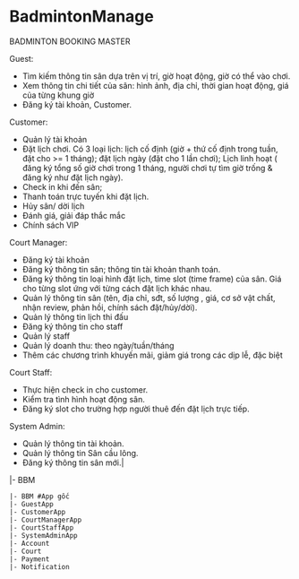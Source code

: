 ﻿# BadmintonManage
BADMINTON BOOKING MASTER

Guest:
- Tìm kiếm thông tin sân dựa trên vị trí, giờ hoạt động, giờ có thể vào chơi.
- Xem thông tin chi tiết của sân: hình ảnh, địa chỉ, thời gian hoạt động, giá của từng khung giờ 
- Đăng ký tài khoản, Customer.

Customer:
- Quản lý tài khoản
- Đặt lịch chơi. Có 3 loại lịch: lịch cố định (giờ + thứ cố định trong tuần, đặt cho >= 1 tháng); đặt lịch ngày (đặt cho 1 lần chơi); Lịch linh hoạt ( đăng ký tổng số giờ chơi trong 1 tháng, người chơi tự tìm giờ trống & đăng ký như đặt lịch ngày).
- Check in khi đến sân;
- Thanh toán trực tuyến khi đặt lịch.
- Hủy sân/ dời lịch
- Đánh giá, giải đáp thắc mắc
- Chính sách VIP

Court Manager:
- Đăng ký tài khoản
- Đăng ký thông tin sân; thông tin tài khoản thanh toán.
- Đăng ký thông tin loại hình đặt lịch, time slot (time frame) của sân. Giá cho từng slot ứng với từng cách đặt lịch khác nhau.
- Quản lý thông tin sân (tên, địa chỉ, sđt, số lượng , giá, cơ sở vật chất, nhận review, phản hồi, chính sách đặt/hủy/dời).
- Quản lý thông tin lịch thi đấu
- Đăng ký thông tin cho staff
- Quản lý staff
- Quản lý doanh thu: theo ngày/tuần/tháng 
- Thêm các chương trình khuyến mãi, giảm giá trong các dịp lễ, đặc biệt 

Court Staff:
- Thực hiện check in cho customer.
- Kiểm tra tình hình hoạt động sân.
- Đăng ký slot cho trường hợp người thuê đến đặt lịch trực tiếp.

System Admin: 
- Quản lý thông tin tài khoản.
- Quản lý thông tin Sân cầu lông.
- Đăng ký thông tin sân mới.|

|- BBM

    |- BBM #App gốc
    |- GuestApp
    |- CustomerApp
    |- CourtManagerApp
    |- CourtStaffApp
    |- SystemAdminApp
    |- Account
    |- Court
    |- Payment
    |- Notification
